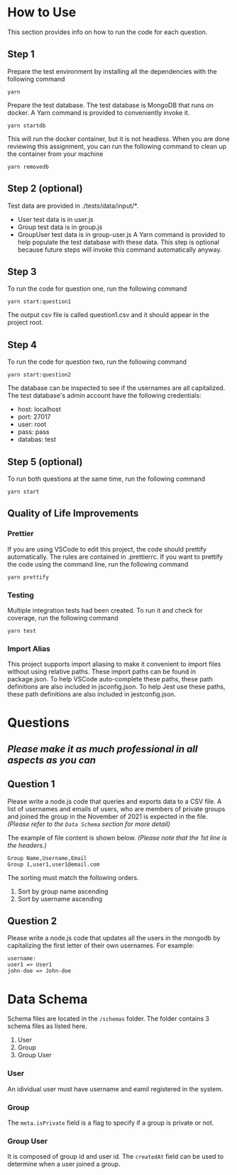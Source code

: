 # How to Use

This section provides info on how to run the code for each question.

## Step 1

Prepare the test environment by installing all the dependencies with the following command

```
yarn
```

Prepare the test database. The test database is MongoDB that runs on docker. A Yarn command is provided to conveniently invoke it.

```
yarn startdb
```

This will run the docker container, but it is not headless. When you are done reviewing this assignment, you can run the following command to clean up the container from your machine

```
yarn removedb
```

## Step 2 (optional)

Test data are provided in ./tests/data/input/\*.

- User test data is in user.js
- Group test data is in group.js
- GroupUser test data is in group-user.js
  A Yarn command is provided to help populate the test database with these data. This step is optional because future steps will invoke this command automatically anyway.

## Step 3

To run the code for question one, run the following command

```
yarn start:question1
```

The output csv file is called question1.csv and it should appear in the project root.

## Step 4

To run the code for question two, run the following command

```
yarn start:question2
```

The database can be inspected to see if the usernames are all capitalized. The test database's admin account have the following credentials:

- host: localhost
- port: 27017
- user: root
- pass: pass
- databas: test

## Step 5 (optional)

To run both questions at the same time, run the following command

```
yarn start
```

## Quality of Life Improvements

### Prettier

If you are using VSCode to edit this project, the code should prettify automatically. The rules are contained in .prettierrc. If you want to prettify the code using the command line, run the following command

```
yarn prettify
```

### Testing

Multiple integration tests had been created. To run it and check for coverage, run the following command

```
yarn test
```

### Import Alias

This project supports import aliasing to make it convenient to import files without using relative paths. These import paths can be found in package.json. To help VSCode auto-complete these paths, these path definitions are also included in jsconfig.json. To help Jest use these paths, these path definitions are also included in jestconfig.json.

# Questions

## **_Please make it as much professional in all aspects as you can_**

## Question 1

Please write a node.js code that queries and exports data to a CSV file. A list of usernames and emails of users, who are members of private groups and joined the group in the November of 2021 is expected in the file. _(Please refer to the `Data Schema` section for more detail)_

The example of file content is shown below. _(Please note that the 1st line is the headers.)_

```
Group Name,Username,Email
Group 1,user1,user1@email.com
```

The sorting must match the following orders.

1. Sort by group name ascending
2. Sort by username ascending

## Question 2

Please write a node.js code that updates all the users in the mongodb by capitalizing the first letter of their own usernames.
For example:

```
username:
user1 => User1
john-doe => John-doe
```

# Data Schema

Schema files are located in the `/schemas` folder. The folder contains 3 schema files as listed here.

1. User
2. Group
3. Group User

### User

An idividual user must have username and eamil registered in the system.

### Group

The `meta.isPrivate` field is a flag to specify if a group is private or not.

### Group User

It is composed of group id and user id. The `createdAt` field can be used to determine when a user joined a group.
